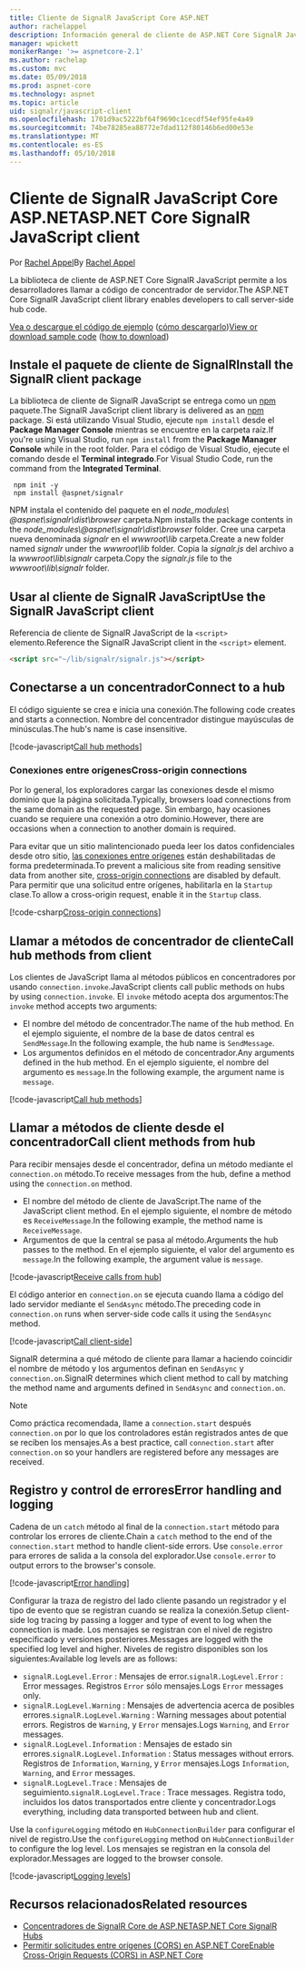 ```yaml
---
title: Cliente de SignalR JavaScript Core ASP.NET
author: rachelappel
description: Información general de cliente de ASP.NET Core SignalR JavaScript.
manager: wpickett
monikerRange: '>= aspnetcore-2.1'
ms.author: rachelap
ms.custom: mvc
ms.date: 05/09/2018
ms.prod: aspnet-core
ms.technology: aspnet
ms.topic: article
uid: signalr/javascript-client
ms.openlocfilehash: 1701d9ac5222bf64f9690c1cecdf54ef95fe4a49
ms.sourcegitcommit: 74be78285ea88772e7dad112f80146b6ed00e53e
ms.translationtype: MT
ms.contentlocale: es-ES
ms.lasthandoff: 05/10/2018
---
```

# <a name="aspnet-core-signalr-javascript-client"></a><span data-ttu-id="4c4b3-103">Cliente de SignalR JavaScript Core ASP.NET</span><span class="sxs-lookup"><span data-stu-id="4c4b3-103">ASP.NET Core SignalR JavaScript client</span></span>

<span data-ttu-id="4c4b3-104">Por [Rachel Appel](http://twitter.com/rachelappel)</span><span class="sxs-lookup"><span data-stu-id="4c4b3-104">By [Rachel Appel](http://twitter.com/rachelappel)</span></span>

<span data-ttu-id="4c4b3-105">La biblioteca de cliente de ASP.NET Core SignalR JavaScript permite a los desarrolladores llamar a código de concentrador de servidor.</span><span class="sxs-lookup"><span data-stu-id="4c4b3-105">The ASP.NET Core SignalR JavaScript client library enables developers to call server-side hub code.</span></span>

<span data-ttu-id="4c4b3-106">[Vea o descargue el código de ejemplo](https://github.com/aspnet/Docs/tree/live/aspnetcore/signalr/javascript-client/sample) ([cómo descargarlo](xref:tutorials/index#how-to-download-a-sample))</span><span class="sxs-lookup"><span data-stu-id="4c4b3-106">[View or download sample code](https://github.com/aspnet/Docs/tree/live/aspnetcore/signalr/javascript-client/sample) ([how to download](xref:tutorials/index#how-to-download-a-sample))</span></span>

## <a name="install-the-signalr-client-package"></a><span data-ttu-id="4c4b3-107">Instale el paquete de cliente de SignalR</span><span class="sxs-lookup"><span data-stu-id="4c4b3-107">Install the SignalR client package</span></span>

<span data-ttu-id="4c4b3-108">La biblioteca de cliente de SignalR JavaScript se entrega como un [npm](https://www.npmjs.com/) paquete.</span><span class="sxs-lookup"><span data-stu-id="4c4b3-108">The SignalR JavaScript client library is delivered as an [npm](https://www.npmjs.com/) package.</span></span> <span data-ttu-id="4c4b3-109">Si está utilizando Visual Studio, ejecute `npm install` desde el **Package Manager Console** mientras se encuentre en la carpeta raíz.</span><span class="sxs-lookup"><span data-stu-id="4c4b3-109">If you're using Visual Studio, run `npm install` from the **Package Manager Console** while in the root folder.</span></span> <span data-ttu-id="4c4b3-110">Para el código de Visual Studio, ejecute el comando desde el **Terminal integrado**.</span><span class="sxs-lookup"><span data-stu-id="4c4b3-110">For Visual Studio Code, run the command from the **Integrated Terminal**.</span></span>

  ```console
   npm init -y
   npm install @aspnet/signalr
  ```

<span data-ttu-id="4c4b3-111">NPM instala el contenido del paquete en el *node_modules\\ @aspnet\signalr\dist\browser*  carpeta.</span><span class="sxs-lookup"><span data-stu-id="4c4b3-111">Npm installs the package contents in the *node_modules\\@aspnet\signalr\dist\browser* folder.</span></span> <span data-ttu-id="4c4b3-112">Cree una carpeta nueva denominada *signalr* en el *wwwroot\\lib* carpeta.</span><span class="sxs-lookup"><span data-stu-id="4c4b3-112">Create a new folder named *signalr* under the *wwwroot\\lib* folder.</span></span> <span data-ttu-id="4c4b3-113">Copia la *signalr.js* del archivo a la *wwwroot\lib\signalr* carpeta.</span><span class="sxs-lookup"><span data-stu-id="4c4b3-113">Copy the *signalr.js* file to the *wwwroot\lib\signalr* folder.</span></span>

## <a name="use-the-signalr-javascript-client"></a><span data-ttu-id="4c4b3-114">Usar al cliente de SignalR JavaScript</span><span class="sxs-lookup"><span data-stu-id="4c4b3-114">Use the SignalR JavaScript client</span></span>

<span data-ttu-id="4c4b3-115">Referencia de cliente de SignalR JavaScript de la `<script>` elemento.</span><span class="sxs-lookup"><span data-stu-id="4c4b3-115">Reference the SignalR JavaScript client in the `<script>` element.</span></span>

```html
<script src="~/lib/signalr/signalr.js"></script>
```

## <a name="connect-to-a-hub"></a><span data-ttu-id="4c4b3-116">Conectarse a un concentrador</span><span class="sxs-lookup"><span data-stu-id="4c4b3-116">Connect to a hub</span></span>

<span data-ttu-id="4c4b3-117">El código siguiente se crea e inicia una conexión.</span><span class="sxs-lookup"><span data-stu-id="4c4b3-117">The following code creates and starts a connection.</span></span> <span data-ttu-id="4c4b3-118">Nombre del concentrador distingue mayúsculas de minúsculas.</span><span class="sxs-lookup"><span data-stu-id="4c4b3-118">The hub's name is case insensitive.</span></span>

[!code-javascript[Call hub methods](javascript-client/sample/wwwroot/js/chat.js?range=9-12,28)]

### <a name="cross-origin-connections"></a><span data-ttu-id="4c4b3-119">Conexiones entre orígenes</span><span class="sxs-lookup"><span data-stu-id="4c4b3-119">Cross-origin connections</span></span>

<span data-ttu-id="4c4b3-120">Por lo general, los exploradores cargar las conexiones desde el mismo dominio que la página solicitada.</span><span class="sxs-lookup"><span data-stu-id="4c4b3-120">Typically, browsers load connections from the same domain as the requested page.</span></span> <span data-ttu-id="4c4b3-121">Sin embargo, hay ocasiones cuando se requiere una conexión a otro dominio.</span><span class="sxs-lookup"><span data-stu-id="4c4b3-121">However, there are occasions when a connection to another domain is required.</span></span>

<span data-ttu-id="4c4b3-122">Para evitar que un sitio malintencionado pueda leer los datos confidenciales desde otro sitio, [las conexiones entre orígenes](xref:security/cors) están deshabilitadas de forma predeterminada.</span><span class="sxs-lookup"><span data-stu-id="4c4b3-122">To prevent a malicious site from reading sensitive data from another site, [cross-origin connections](xref:security/cors) are disabled by default.</span></span> <span data-ttu-id="4c4b3-123">Para permitir que una solicitud entre orígenes, habilitarla en la `Startup` clase.</span><span class="sxs-lookup"><span data-stu-id="4c4b3-123">To allow a cross-origin request, enable it in the `Startup` class.</span></span>

[!code-csharp[Cross-origin connections](javascript-client/sample/Startup.cs?highlight=29-35,56)]

## <a name="call-hub-methods-from-client"></a><span data-ttu-id="4c4b3-124">Llamar a métodos de concentrador de cliente</span><span class="sxs-lookup"><span data-stu-id="4c4b3-124">Call hub methods from client</span></span>

<span data-ttu-id="4c4b3-125">Los clientes de JavaScript llama al métodos públicos en concentradores por usando `connection.invoke`.</span><span class="sxs-lookup"><span data-stu-id="4c4b3-125">JavaScript clients call public methods on hubs by using `connection.invoke`.</span></span> <span data-ttu-id="4c4b3-126">El `invoke` método acepta dos argumentos:</span><span class="sxs-lookup"><span data-stu-id="4c4b3-126">The `invoke` method accepts two arguments:</span></span>

* <span data-ttu-id="4c4b3-127">El nombre del método de concentrador.</span><span class="sxs-lookup"><span data-stu-id="4c4b3-127">The name of the hub method.</span></span> <span data-ttu-id="4c4b3-128">En el ejemplo siguiente, el nombre de la base de datos central es `SendMessage`.</span><span class="sxs-lookup"><span data-stu-id="4c4b3-128">In the following example, the hub name is `SendMessage`.</span></span>
* <span data-ttu-id="4c4b3-129">Los argumentos definidos en el método de concentrador.</span><span class="sxs-lookup"><span data-stu-id="4c4b3-129">Any arguments defined in the hub method.</span></span> <span data-ttu-id="4c4b3-130">En el ejemplo siguiente, el nombre del argumento es `message`.</span><span class="sxs-lookup"><span data-stu-id="4c4b3-130">In the following example, the argument name is `message`.</span></span>

[!code-javascript[Call hub methods](javascript-client/sample/wwwroot/js/chat.js?range=24)]

## <a name="call-client-methods-from-hub"></a><span data-ttu-id="4c4b3-131">Llamar a métodos de cliente desde el concentrador</span><span class="sxs-lookup"><span data-stu-id="4c4b3-131">Call client methods from hub</span></span>

<span data-ttu-id="4c4b3-132">Para recibir mensajes desde el concentrador, defina un método mediante el `connection.on` método.</span><span class="sxs-lookup"><span data-stu-id="4c4b3-132">To receive messages from the hub, define a method using the `connection.on` method.</span></span>

* <span data-ttu-id="4c4b3-133">El nombre del método de cliente de JavaScript.</span><span class="sxs-lookup"><span data-stu-id="4c4b3-133">The name of the JavaScript client method.</span></span> <span data-ttu-id="4c4b3-134">En el ejemplo siguiente, el nombre de método es `ReceiveMessage`.</span><span class="sxs-lookup"><span data-stu-id="4c4b3-134">In the following example, the method name is `ReceiveMessage`.</span></span>
* <span data-ttu-id="4c4b3-135">Argumentos de que la central se pasa al método.</span><span class="sxs-lookup"><span data-stu-id="4c4b3-135">Arguments the hub passes to the method.</span></span> <span data-ttu-id="4c4b3-136">En el ejemplo siguiente, el valor del argumento es `message`.</span><span class="sxs-lookup"><span data-stu-id="4c4b3-136">In the following example, the argument value is `message`.</span></span>

[!code-javascript[Receive calls from hub](javascript-client/sample/wwwroot/js/chat.js?range=14-19)]

<span data-ttu-id="4c4b3-137">El código anterior en `connection.on` se ejecuta cuando llama a código del lado servidor mediante el `SendAsync` método.</span><span class="sxs-lookup"><span data-stu-id="4c4b3-137">The preceding code in `connection.on` runs when server-side code calls it using the `SendAsync` method.</span></span>

[!code-javascript[Call client-side](javascript-client/sample/hubs/chathub.cs?range=8-11)]

<span data-ttu-id="4c4b3-138">SignalR determina a qué método de cliente para llamar a haciendo coincidir el nombre de método y los argumentos definan en `SendAsync` y `connection.on`.</span><span class="sxs-lookup"><span data-stu-id="4c4b3-138">SignalR determines which client method to call by matching the method name and arguments defined in `SendAsync` and `connection.on`.</span></span>

> [!NOTE]
> <span data-ttu-id="4c4b3-139">Como práctica recomendada, llame a `connection.start` después `connection.on` por lo que los controladores están registrados antes de que se reciben los mensajes.</span><span class="sxs-lookup"><span data-stu-id="4c4b3-139">As a best practice, call `connection.start` after `connection.on` so your handlers are registered before any messages are received.</span></span>

## <a name="error-handling-and-logging"></a><span data-ttu-id="4c4b3-140">Registro y control de errores</span><span class="sxs-lookup"><span data-stu-id="4c4b3-140">Error handling and logging</span></span>

<span data-ttu-id="4c4b3-141">Cadena de un `catch` método al final de la `connection.start` método para controlar los errores de cliente.</span><span class="sxs-lookup"><span data-stu-id="4c4b3-141">Chain a `catch` method to the end of the `connection.start` method to handle client-side errors.</span></span> <span data-ttu-id="4c4b3-142">Use `console.error` para errores de salida a la consola del explorador.</span><span class="sxs-lookup"><span data-stu-id="4c4b3-142">Use `console.error` to output errors to the browser's console.</span></span>

[!code-javascript[Error handling](javascript-client/sample/wwwroot/js/chat.js?range=28)]

<span data-ttu-id="4c4b3-143">Configurar la traza de registro del lado cliente pasando un registrador y el tipo de evento que se registran cuando se realiza la conexión.</span><span class="sxs-lookup"><span data-stu-id="4c4b3-143">Setup client-side log tracing by passing a logger and type of event to log when the connection is made.</span></span> <span data-ttu-id="4c4b3-144">Los mensajes se registran con el nivel de registro especificado y versiones posteriores.</span><span class="sxs-lookup"><span data-stu-id="4c4b3-144">Messages are logged with the specified log level and higher.</span></span> <span data-ttu-id="4c4b3-145">Niveles de registro disponibles son los siguientes:</span><span class="sxs-lookup"><span data-stu-id="4c4b3-145">Available log levels are as follows:</span></span>

* <span data-ttu-id="4c4b3-146">`signalR.LogLevel.Error` : Mensajes de error.</span><span class="sxs-lookup"><span data-stu-id="4c4b3-146">`signalR.LogLevel.Error` : Error messages.</span></span> <span data-ttu-id="4c4b3-147">Registros `Error` sólo mensajes.</span><span class="sxs-lookup"><span data-stu-id="4c4b3-147">Logs `Error` messages only.</span></span>
* <span data-ttu-id="4c4b3-148">`signalR.LogLevel.Warning` : Mensajes de advertencia acerca de posibles errores.</span><span class="sxs-lookup"><span data-stu-id="4c4b3-148">`signalR.LogLevel.Warning` : Warning messages about potential errors.</span></span> <span data-ttu-id="4c4b3-149">Registros de `Warning`, y `Error` mensajes.</span><span class="sxs-lookup"><span data-stu-id="4c4b3-149">Logs `Warning`, and `Error` messages.</span></span>
* <span data-ttu-id="4c4b3-150">`signalR.LogLevel.Information` : Mensajes de estado sin errores.</span><span class="sxs-lookup"><span data-stu-id="4c4b3-150">`signalR.LogLevel.Information` : Status messages without errors.</span></span> <span data-ttu-id="4c4b3-151">Registros de `Information`, `Warning`, y `Error` mensajes.</span><span class="sxs-lookup"><span data-stu-id="4c4b3-151">Logs `Information`, `Warning`, and `Error` messages.</span></span>
* <span data-ttu-id="4c4b3-152">`signalR.LogLevel.Trace` : Mensajes de seguimiento.</span><span class="sxs-lookup"><span data-stu-id="4c4b3-152">`signalR.LogLevel.Trace` : Trace messages.</span></span> <span data-ttu-id="4c4b3-153">Registra todo, incluidos los datos transportados entre cliente y concentrador.</span><span class="sxs-lookup"><span data-stu-id="4c4b3-153">Logs everything, including data transported between hub and client.</span></span>

<span data-ttu-id="4c4b3-154">Use la `configureLogging` método en `HubConnectionBuilder` para configurar el nivel de registro.</span><span class="sxs-lookup"><span data-stu-id="4c4b3-154">Use the `configureLogging` method on `HubConnectionBuilder` to configure the log level.</span></span> <span data-ttu-id="4c4b3-155">Los mensajes se registran en la consola del explorador.</span><span class="sxs-lookup"><span data-stu-id="4c4b3-155">Messages are logged to the browser console.</span></span>

[!code-javascript[Logging levels](javascript-client/sample/wwwroot/js/chat.js?range=9-12)]

## <a name="related-resources"></a><span data-ttu-id="4c4b3-156">Recursos relacionados</span><span class="sxs-lookup"><span data-stu-id="4c4b3-156">Related resources</span></span>

* [<span data-ttu-id="4c4b3-157">Concentradores de SignalR Core de ASP.NET</span><span class="sxs-lookup"><span data-stu-id="4c4b3-157">ASP.NET Core SignalR Hubs</span></span>](xref:signalr/hubs)
* [<span data-ttu-id="4c4b3-158">Permitir solicitudes entre orígenes (CORS) en ASP.NET Core</span><span class="sxs-lookup"><span data-stu-id="4c4b3-158">Enable Cross-Origin Requests (CORS) in ASP.NET Core</span></span>](xref:security/cors)